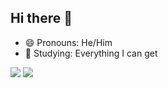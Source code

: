 ## Hi there 👋


- 😄 Pronouns: He/Him
- 📖 Studying: Everything I can get

<article>
<img src="https://github-readme-stats.vercel.app/api?username=Albedots&show_icons=true&count_private=true&theme=aura"/>
<img src="https://github-readme-stats.vercel.app/api/top-langs/?username=Albedots&layout=compact&theme=aura"/>
</article>
